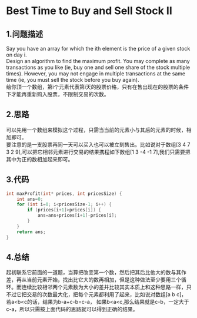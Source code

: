  Best Time to Buy and Sell Stock II
 ===
 
 1.问题描述
 ---
 
 Say you have an array for which the ith element is the price of a given stock on day i.<br>
Design an algorithm to find the maximum profit. You may complete as many transactions as you like (ie, buy one and sell one share of the stock multiple times). However, you may not engage in multiple transactions at the same time (ie, you must sell the stock before you buy again).<br>
给你顶一个数组，第i个元素代表第i天的股票价格，只有在售出现在的股票的条件下才能再重新购入股票，不限制交易的次数。

2.思路
---

可以先用一个数组来模拟这个过程，只需当当前的元素小与其后的元素的时候，相加即可。<br>
要注意的是一支股票再同一天可以买入也可以被立刻售出。比如说对于数组[3 4 7 3 2 9],可以把它相邻元素进行交易的结果携程如下数组[1 3 -4 -1 7],我们只需要把其中为正的数相加起来即可。

3.代码
---

```c
int maxProfit(int* prices, int pricesSize) {
    int ans=0;
    for (int i=0; i<pricesSize-1; i++) {
        if (prices[i+1]>prices[i]) {
            ans=ans+prices[i+1]-prices[i];
        }
    }
    return ans;
}
```

4.总结
---

起初联系它前面的一道题，当算把改变第一个数，然后把其后比他大的数与其作差，再从当前元素开始，找出比它大的数再相加，但是这种做法至少要用三个循环。而连续比较相邻两个元素数为大小的差并比较其实本质上和这种思路一样，只不过它把交易的次数最大化，把每个元素都利用了起来，比如说对数组[a b c]，若a<b<c的话，结果为b-a+c-b=c-a，
如果b<a<c,那么结果就是c-b，一定大于c-a，所以只需按上面代码的思路就可以得到正确的结果。
